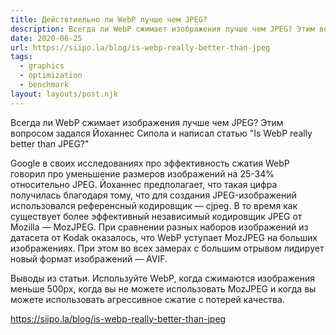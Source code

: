```yaml
---
title: Действтиельно ли WebP лучше чем JPEG?
description: Всегда ли WebP сжимает изображения лучше чем JPEG? Этим вопросом задался Йоханнес Сипола и написал статью "Is WebP really better than JPEG?"
date: 2020-06-25
url: https://siipo.la/blog/is-webp-really-better-than-jpeg
tags:
  - graphics
  - optimization
  - benchmark
layout: layouts/post.njk
---
```

Всегда ли WebP сжимает изображения лучше чем JPEG? Этим вопросом задался Йоханнес Сипола и написал статью "Is WebP really better than JPEG?"

Google в своих исследованиях про эффективность сжатия WebP говорил про уменьшение размеров изображений на 25-34% относительно JPEG. Йоханнес предполагает, что такая цифра получилась благодаря тому, что для создания JPEG-изображений использовался референсный кодировщик — cjpeg. В то время как существует более эффективный независимый кодировщик JPEG от Mozilla — MozJPEG. При сравнении разных наборов изображений из датасета от Kodak оказалось, что WebP уступает MozJPEG на больших изображениях. При этом во всех замерах с большим отрывом лидирует новый формат изображений — AVIF.

Выводы из статьи. Используйте WebP, когда сжимаются изображения меньше 500px, когда вы не можете использовать MozJPEG и когда вы можете использовать агрессивное сжатие с потерей качества.

https://siipo.la/blog/is-webp-really-better-than-jpeg
